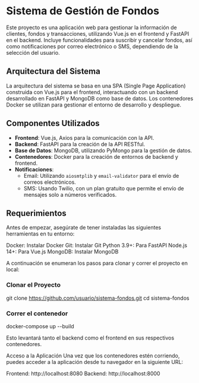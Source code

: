 # Sistema de Gestión de Fondos

Este proyecto es una aplicación web para gestionar la información de clientes, fondos y transacciones, utilizando Vue.js en el frontend y FastAPI en el backend. Incluye funcionalidades para suscribir y cancelar fondos, así como notificaciones por correo electrónico o SMS, dependiendo de la selección del usuario.

## Arquitectura del Sistema

La arquitectura del sistema se basa en una SPA (Single Page Application) construida con Vue.js para el frontend, interactuando con un backend desarrollado en FastAPI y MongoDB como base de datos. Los contenedores Docker se utilizan para gestionar el entorno de desarrollo y despliegue.

## Componentes Utilizados

- **Frontend**: Vue.js, Axios para la comunicación con la API.
- **Backend**: FastAPI para la creación de la API RESTful.
- **Base de Datos**: MongoDB, utilizando PyMongo para la gestión de datos.
- **Contenedores**: Docker para la creación de entornos de backend y frontend.
- **Notificaciones**: 
  - Email: Utilizando `aiosmtplib` y `email-validator` para el envío de correos electrónicos.
  - SMS: Usando Twilio, con un plan gratuito que permite el envío de mensajes solo a números verificados.

## Requerimientos

Antes de empezar, asegúrate de tener instaladas las siguientes herramientas en tu entorno:

Docker: Instalar Docker
Git: Instalar Git
Python 3.9+: Para FastAPI
Node.js 14+: Para Vue.js
MongoDB: Instalar MongoDB

A continuación se enumeran los pasos para clonar y correr el proyecto en local:

### Clonar el Proyecto

git clone https://github.com/usuario/sistema-fondos.git
cd sistema-fondos


### Correr el contenedor
docker-compose up --build

Esto levantará tanto el backend como el frontend en sus respectivos contenedores.

Acceso a la Aplicación
Una vez que los contenedores estén corriendo, puedes acceder a la aplicación desde tu navegador en la siguiente URL:

Frontend: http://localhost:8080
Backend: http://localhost:8000
